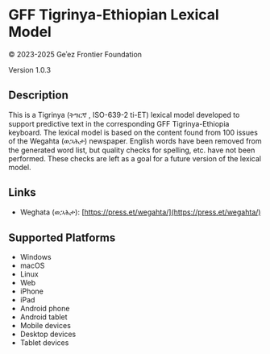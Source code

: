 GFF Tigrinya-Ethiopian Lexical Model
====================================

© 2023-2025 Geʾez Frontier Foundation

Version 1.0.3

Description
-----------

This is a Tigrinya (ትግርኛ , ISO-639-2 ti-ET) lexical model developed to support predictive text in 
the corresponding GFF Tigrinya-Ethiopia keyboard.  The lexical model is based on the content found from 100
issues of the Wegahta (ወጋሕታ) newspaper. English words have been removed from the generated word list,
but quality checks for spelling, etc. have not been performed.  These checks are left as a goal for a
future version of the lexical model.


Links
-----
* Weghata (ወጋሕታ): [https://press.et/wegahta/](https://press.et/wegahta/)


Supported Platforms
-------------------
 * Windows
 * macOS
 * Linux
 * Web
 * iPhone
 * iPad
 * Android phone
 * Android tablet
 * Mobile devices
 * Desktop devices
 * Tablet devices